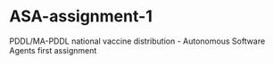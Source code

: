 # ASA-assignment-1
PDDL/MA-PDDL national vaccine distribution - Autonomous Software Agents first assignment
